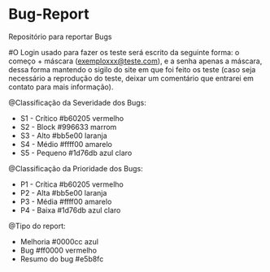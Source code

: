 # Bug-Report
Repositório para reportar Bugs

#O Login usado para fazer os teste será escrito da seguinte forma: o começo + máscara (exemploxxx@teste.com), e a senha apenas a máscara, dessa forma mantendo o sigilo do site em que foi feito os teste (caso seja necessário a reprodução do teste, deixar um comentário que entrarei em contato para mais informação).  

@Classificação da Severidade dos Bugs:
  - S1 - Crítico #b60205 vermelho
  - S2 - Block #996633 marrom
  - S3 - Alto #bb5e00 laranja
  - S4 - Médio #ffff00 amarelo
  - S5 - Pequeno #1d76db azul claro
  
 @Classificação da Prioridade dos Bugs:
  - P1 - Crítica #b60205 vermelho
  - P2 - Alta #bb5e00 laranja
  - P3 - Média #ffff00 amarelo
  - P4 - Baixa #1d76db azul claro
  
  @Tipo do report:
  - Melhoria #0000cc azul
  - Bug #ff0000 vermelho
  - Resumo do bug #e5b8fc
